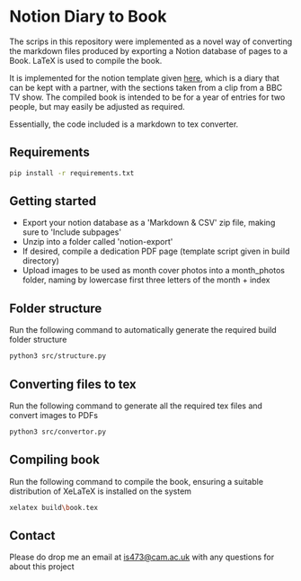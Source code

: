 # Notion Diary to Book

The scrips in this repository were implemented as a novel way of converting the markdown files produced by exporting a Notion database of pages to a Book. LaTeX is used to compile the book.

It is implemented for the notion template given [here](https://pretty-toucan-7dc.notion.site/cb5c53bca704488b8fd66ec7e2029910?v=217082f1556649c2b19296151e9490b0), which is a diary that can be kept with a partner, with the sections taken from a clip from a BBC TV show. The compiled book is intended to be for a year of entries for two people, but may easily be adjusted as required.

Essentially, the code included is a markdown to tex converter.

## Requirements

```bash
pip install -r requirements.txt
```

## Getting started

- Export your notion database as a 'Markdown & CSV' zip file, making sure to 'Include subpages'
- Unzip into a folder called 'notion-export'
- If desired, compile a dedication PDF page (template script given in build directory)
- Upload images to be used as month cover photos into a month_photos folder, naming by lowercase first three letters of the month + index

## Folder structure

Run the following command to automatically generate the required build folder structure

```bash
python3 src/structure.py
```

## Converting files to tex

Run the following command to generate all the required tex files and convert images to PDFs

```bash
python3 src/convertor.py
```

## Compiling book

Run the following command to compile the book, ensuring a suitable distribution of XeLaTeX is installed on the system

```bash
xelatex build\book.tex 
```

## Contact

Please do drop me an email at is473@cam.ac.uk with any questions for about this project